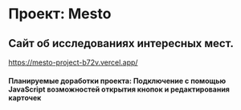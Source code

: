# Проект: Mesto
## Сайт об исследованиях интересных мест. 
https://mesto-project-b72v.vercel.app/
#### Планируемые доработки проекта: Подключение с помощью JavaScript возможностей открытия кнопок и редактирования карточек
